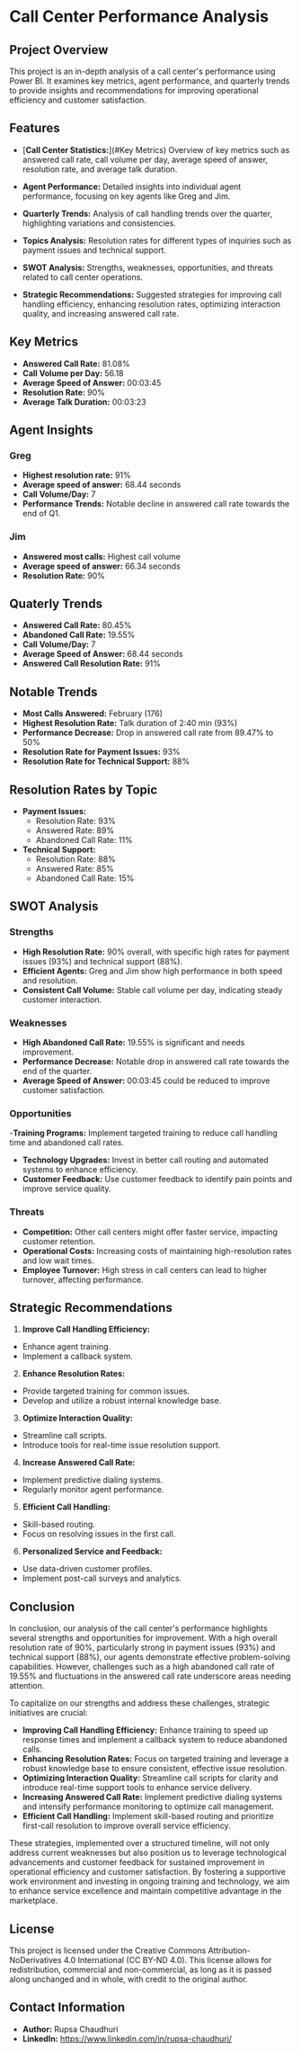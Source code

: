 # Call Center Performance Analysis
## Project Overview
This project is an in-depth analysis of a call center's performance using Power BI. It examines key metrics, agent performance, and quarterly trends to provide insights and recommendations for improving operational efficiency and customer satisfaction.
## Features
- [**Call Center Statistics:**](#Key Metrics) Overview of key metrics such as answered call rate, call volume per day, average speed of answer, resolution rate, and average talk duration.

- **Agent Performance:** Detailed insights into individual agent performance, focusing on key agents like Greg and Jim.

- **Quarterly Trends:** Analysis of call handling trends over the quarter, highlighting variations and consistencies.

- **Topics Analysis:** Resolution rates for different types of inquiries such as payment issues and technical support.

- **SWOT Analysis:** Strengths, weaknesses, opportunities, and threats related to call center operations.

- **Strategic Recommendations:** Suggested strategies for improving call handling efficiency, enhancing resolution rates, optimizing interaction quality, and increasing answered call rate.
## Key Metrics
- **Answered Call Rate:** 81.08%
- **Call Volume per Day:** 56.18
- **Average Speed of Answer:** 00:03:45
- **Resolution Rate:** 90%
- **Average Talk Duration:** 00:03:23
## Agent Insights
### Greg
- **Highest resolution rate:** 91%
- **Average speed of answer:** 68.44 seconds
- **Call Volume/Day:** 7
- **Performance Trends:** Notable decline in answered call rate towards the end of Q1.
### Jim
- **Answered most calls:** Highest call volume
- **Average speed of answer:** 66.34 seconds
- **Resolution Rate:** 90%
## Quaterly Trends
- **Answered Call Rate:** 80.45%
- **Abandoned Call Rate:** 19.55%
- **Call Volume/Day:** 7
- **Average Speed of Answer:** 68.44 seconds
- **Answered Call Resolution Rate:** 91%
## Notable Trends
- **Most Calls Answered:** February (176)
- **Highest Resolution Rate:** Talk duration of 2:40 min (93%)
- **Performance Decrease:** Drop in answered call rate from 89.47% to 50%
- **Resolution Rate for Payment Issues:** 93%
- **Resolution Rate for Technical Support:** 88%
## Resolution Rates by Topic
- **Payment Issues:**
  - Resolution Rate: 93%
  - Answered Rate: 89%
  - Abandoned Call Rate: 11%
- **Technical Support:**
  - Resolution Rate: 88%
  - Answered Rate: 85%
  - Abandoned Call Rate: 15%
## SWOT Analysis
### Strengths
- **High Resolution Rate:** 90% overall, with specific high rates for payment issues (93%) and technical support (88%).
- **Efficient Agents:** Greg and Jim show high performance in both speed and resolution.
- **Consistent Call Volume:** Stable call volume per day, indicating steady customer interaction.
### Weaknesses
- **High Abandoned Call Rate:** 19.55% is significant and needs improvement.
- **Performance Decrease:** Notable drop in answered call rate towards the end of the quarter.
- **Average Speed of Answer:** 00:03:45 could be reduced to improve customer satisfaction.
### Opportunities
-**Training Programs:** Implement targeted training to reduce call handling time and abandoned call rates.
- **Technology Upgrades:** Invest in better call routing and automated systems to enhance efficiency.
- **Customer Feedback:** Use customer feedback to identify pain points and improve service quality.
### Threats
- **Competition:** Other call centers might offer faster service, impacting customer retention.
- **Operational Costs:** Increasing costs of maintaining high-resolution rates and low wait times.
- **Employee Turnover:** High stress in call centers can lead to higher turnover, affecting performance.

## Strategic Recommendations
1. **Improve Call Handling Efficiency:**
- Enhance agent training.
- Implement a callback system.
2. **Enhance Resolution Rates:**
- Provide targeted training for common issues.
- Develop and utilize a robust internal knowledge base.
3. **Optimize Interaction Quality:**
- Streamline call scripts.
- Introduce tools for real-time issue resolution support.
4. **Increase Answered Call Rate:**
- Implement predictive dialing systems.
- Regularly monitor agent performance.
5. **Efficient Call Handling:**
- Skill-based routing.
- Focus on resolving issues in the first call.
6. **Personalized Service and Feedback:**
- Use data-driven customer profiles.
- Implement post-call surveys and analytics.
## Conclusion
In conclusion, our analysis of the call center's performance highlights several strengths and opportunities for improvement. With a high overall resolution rate of 90%, particularly strong in payment issues (93%) and technical support (88%), our agents demonstrate effective problem-solving capabilities. However, challenges such as a high abandoned call rate of 19.55% and fluctuations in the answered call rate underscore areas needing attention.

To capitalize on our strengths and address these challenges, strategic initiatives are crucial:

- **Improving Call Handling Efficiency:** Enhance training to speed up response times and implement a callback system to reduce abandoned calls.
- **Enhancing Resolution Rates:** Focus on targeted training and leverage a robust knowledge base to ensure consistent, effective issue resolution.
- **Optimizing Interaction Quality:** Streamline call scripts for clarity and introduce real-time support tools to enhance service delivery.
- **Increasing Answered Call Rate:** Implement predictive dialing systems and intensify performance monitoring to optimize call management.
- **Efficient Call Handling:** Implement skill-based routing and prioritize first-call resolution to improve overall service efficiency.
  
These strategies, implemented over a structured timeline, will not only address current weaknesses but also position us to leverage technological advancements and customer feedback for sustained improvement in operational efficiency and customer satisfaction. By fostering a supportive work environment and investing in ongoing training and technology, we aim to enhance service excellence and maintain competitive advantage in the marketplace.
## License
This project is licensed under the Creative Commons Attribution-NoDerivatives 4.0 International (CC BY-ND 4.0). This license allows for redistribution, commercial and non-commercial, as long as it is passed along unchanged and in whole, with credit to the original author.
## Contact Information
- **Author:** Rupsa Chaudhuri
- **LinkedIn:** https://www.linkedin.com/in/rupsa-chaudhuri/
